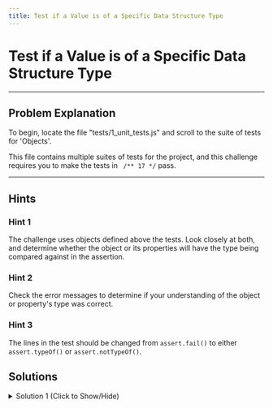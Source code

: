 ```yaml
---
title: Test if a Value is of a Specific Data Structure Type
---
```

# Test if a Value is of a Specific Data Structure Type

---
## Problem Explanation
To begin, locate the file "tests/1_unit_tests.js" and scroll to the suite of tests for 'Objects'.

This file contains multiple suites of tests for the project, and this challenge requires you to make the tests in ``` /** 17 */``` pass.


---
## Hints

### Hint 1

The challenge uses objects defined above the tests. Look closely at both, and determine whether the object or its properties will have the type being compared against in the assertion.

### Hint 2

Check the error messages to determine if your understanding of the object or property's type was correct.

### Hint 3

The lines in the test should be changed from `assert.fail()` to either `assert.typeOf()` or `assert.notTypeOf()`.

## Solutions

<details><summary>Solution 1 (Click to Show/Hide)</summary>

```js
test('#typeof, #notTypeOf', function() {
  /** 17 #typeOf asserts that value’s type is the given string, **/
  // as determined by Object.prototype.toString.
  // Use #typeOf or #notTypeOf where appropriate
  assert.typeOf(myCar, 'object');
  assert.typeOf(myCar.model, 'string');
  assert.notTypeOf(airlinePlane.wings, 'string');
  assert.typeOf(airlinePlane.engines, 'array');
  assert.typeOf(myCar.wheels, 'number');
});
```
</details>